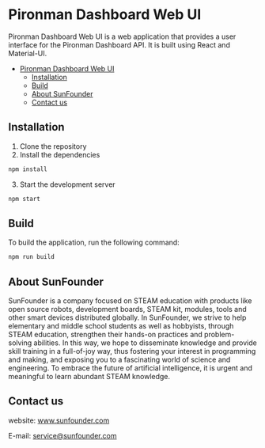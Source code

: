 # Pironman Dashboard Web UI

Pironman Dashboard Web UI is a web application that provides a user interface for the Pironman Dashboard API. It is built using React and Material-UI.

- [Pironman Dashboard Web UI](#pironman-dashboard-web-ui)
  - [Installation](#installation)
  - [Build](#build)
  - [About SunFounder](#about-sunfounder)
  - [Contact us](#contact-us)

## Installation

1. Clone the repository
2. Install the dependencies
```bash
npm install
```
3. Start the development server
```bash
npm start
```

## Build

To build the application, run the following command:
```bash
npm run build
```

## About SunFounder
SunFounder is a company focused on STEAM education with products like open source robots, development boards, STEAM kit, modules, tools and other smart devices distributed globally. In SunFounder, we strive to help elementary and middle school students as well as hobbyists, through STEAM education, strengthen their hands-on practices and problem-solving abilities. In this way, we hope to disseminate knowledge and provide skill training in a full-of-joy way, thus fostering your interest in programming and making, and exposing you to a fascinating world of science and engineering. To embrace the future of artificial intelligence, it is urgent and meaningful to learn abundant STEAM knowledge.

## Contact us
website:
    www.sunfounder.com

E-mail:
    service@sunfounder.com
